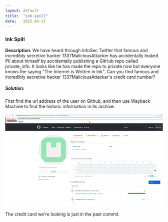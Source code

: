 ```yaml
---
layout: default
title:  "ink-spill"
date:   2022-04-13
---
```


### Ink Spill

**Description**: We have heard through InfoSec Twitter that famous and incredibly secretive hacker 1337MaliciousAttacker has accidentally leaked PII about himself by accidentally publishing a GitHub repo called private_info. It looks like he has made the repo to private now but everyone knows the saying "The Internet is Written in Ink". Can you find famous and incredibly secretive hacker 1337MaliciousAttacker's credit card number?

##### Solution:

First find the url address of the user on Github, and then use Wayback Machine to find the historic information in its archive:

![wayback-machine](/assets/wayback-machine.png)

The credit card we're looking is just in the past commit.
